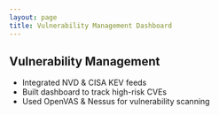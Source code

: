 ```yaml
---
layout: page
title: Vulnerability Management Dashboard
---
```


## Vulnerability Management
- Integrated NVD & CISA KEV feeds  
- Built dashboard to track high-risk CVEs  
- Used OpenVAS & Nessus for vulnerability scanning  
